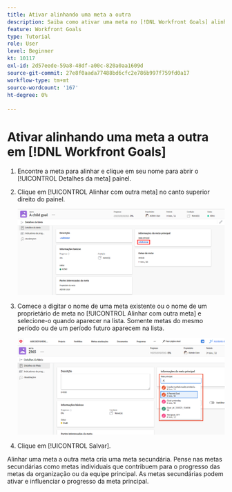 ```yaml
---
title: Ativar alinhando uma meta a outra
description: Saiba como ativar uma meta no [!DNL Workfront Goals] alinhando-o a outro objetivo.
feature: Workfront Goals
type: Tutorial
role: User
level: Beginner
kt: 10117
exl-id: 2d57eede-59a8-48df-a00c-820a0aa1609d
source-git-commit: 27e8f0aada77488bd6cfc2e786b997f759fd0a17
workflow-type: tm+mt
source-wordcount: '167'
ht-degree: 0%

---
```


# Ativar alinhando uma meta a outra em [!DNL Workfront Goals]

1. Encontre a meta para alinhar e clique em seu nome para abrir o [!UICONTROL Detalhes da meta] painel.
1. Clique em [!UICONTROL Alinhar com outra meta] no canto superior direito do painel.

   ![Uma captura de tela do [!UICONTROL Detalhes da meta] painel para [!UICONTROL Alinhar com outra meta]](assets/06-workfront-goals-align-goals.png)

1. Comece a digitar o nome de uma meta existente ou o nome de um proprietário de meta no [!UICONTROL Alinhar com outra meta] e selecione-o quando aparecer na lista. Somente metas do mesmo período ou de um período futuro aparecem na lista.

   ![Uma captura de tela do [!UICONTROL Detalhes da meta] painel mostrando [!UICONTROL Alinhado a] seção](assets/07-workfront-goals-align-to.png)

1. Clique em [!UICONTROL Salvar].

Alinhar uma meta a outra meta cria uma meta secundária. Pense nas metas secundárias como metas individuais que contribuem para o progresso das metas da organização ou da equipe principal. As metas secundárias podem ativar e influenciar o progresso da meta principal.
